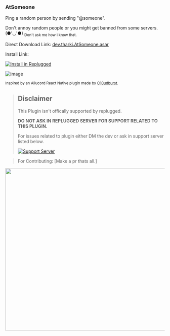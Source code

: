 ### AtSomeone

Ping a random person by sending "@someone".

Don't annoy random people or you might get banned from some servers. (●'◡'●) <sub>Don't ask me how i
know that.</sub>

Direct Download Link: [dev.tharki.AtSomeone.asar](https://github.com/TharkiDev/AtSomeone/releases/latest/download/dev.tharki.AtSomeone.asar)

Install Link:


[![Install in Replugged](https://img.shields.io/badge/-Install%20in%20Replugged-blue?style=for-the-badge&logo=none)](https://replugged.dev/install?identifier=TharkiDev/AtSomeone&source=github)

![image](https://TharkiDev.github.io/files-random-host/bdpluginsassets/someone.gif)

<sub>Inspired by an Aliucord React Native plugin made by
[C10udburst](https://github.com/c10udburst-discord/Aliucord-RightNow-Plugins/tree/master/AtSomeone).</sub>

> ## Disclaimer
>
> This Plugin isn't offically supported by replugged.
>
>**DO NOT ASK IN REPLUGGED SERVER FOR SUPPORT RELATED TO THIS PLUGIN.**
>
> For issues related to plugin either DM the dev or ask in support server listed below.
>
>
> [![Support Server](https://discordapp.com/api/guilds/919649417005506600/widget.png?style=banner3)](https://discord.gg/SgKSKyh9gY)





> For Contributing: [Make a pr thats all.]

[<img src="https://sirio-network.com/flashcord/store/embed.png" width="512">](https://sirio-network.com/flashcord/store/atsomeone)
